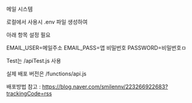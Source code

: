 메일 시스템

로컬에서 사용시
.env 파일 생성하여

아래 항목 설정 필요

EMAIL_USER=메일주소
EMAIL_PASS=앱 비밀번호
PASSWORD=비밀번호ㅁ

Test는 /apiTest.js 사용

실제 배포 버전은 /functions/api.js

배포방법 참고 : https://blog.naver.com/smilennv/223266922683?trackingCode=rss
